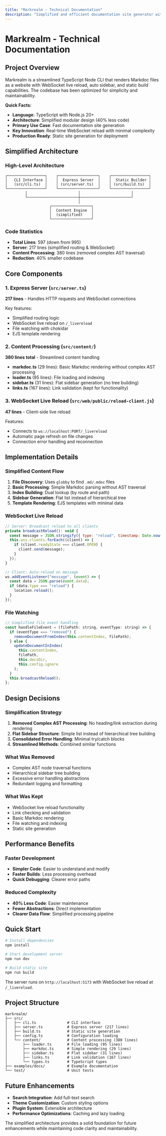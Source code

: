 ```yaml
---
title: "Markrealm - Technical Documentation"
description: "Simplified and efficient documentation site generator with WebSocket live reload"
---
```


# Markrealm - Technical Documentation

## Project Overview

Markrealm is a streamlined TypeScript Node CLI that renders Markdoc files as a website with WebSocket live reload, auto sidebar, and static build capabilities. The codebase has been optimized for simplicity and maintainability.

**Quick Facts:**

- **Language**: TypeScript with Node.js 20+
- **Architecture**: Simplified modular design (40% less code)
- **Primary Use Case**: Fast documentation site generation
- **Key Innovation**: Real-time WebSocket reload with minimal complexity
- **Production Ready**: Static site generation for deployment

## Simplified Architecture

### High-Level Architecture

```
┌─────────────────┐    ┌──────────────────┐    ┌─────────────────┐
│   CLI Interface │    │  Express Server  │    │  Static Builder │
│   (src/cli.ts)  │    │ (src/server.ts)  │    │ (src/build.ts)  │
└─────────────────┘    └──────────────────┘    └─────────────────┘
         │                       │                       │
         └───────────────────────┼───────────────────────┘
                                 │
                    ┌──────────────────┐
                    │  Content Engine  │
                    │  (simplified)    │
                    └──────────────────┘
```

### Code Statistics

- **Total Lines**: 597 (down from 995)
- **Server**: 217 lines (simplified routing & WebSocket)
- **Content Processing**: 380 lines (removed complex AST traversal)
- **Reduction**: 40% smaller codebase

## Core Components

### 1. Express Server (`src/server.ts`)

**217 lines** - Handles HTTP requests and WebSocket connections

Key features:

- Simplified routing logic
- WebSocket live reload on `/_livereload`
- File watching with chokidar
- EJS template rendering

### 2. Content Processing (`src/content/`)

**380 lines total** - Streamlined content handling

- **markdoc.ts** (29 lines): Basic Markdoc rendering without complex AST processing
- **loader.ts** (95 lines): File loading and indexing
- **sidebar.ts** (31 lines): Flat sidebar generation (no tree building)
- **links.ts** (167 lines): Link validation (kept for functionality)

### 3. WebSocket Live Reload (`src/web/public/reload-client.js`)

**47 lines** - Client-side live reload

Features:

- Connects to `ws://localhost:PORT/_livereload`
- Automatic page refresh on file changes
- Connection error handling and reconnection

## Implementation Details

### Simplified Content Flow

1. **File Discovery**: Uses `globby` to find `.md/.mdoc` files
2. **Basic Processing**: Simple Markdoc parsing without AST traversal
3. **Index Building**: Dual lookup (by route and path)
4. **Sidebar Generation**: Flat list instead of hierarchical tree
5. **Template Rendering**: EJS templates with minimal data

### WebSocket Live Reload

```javascript
// Server: Broadcast reload to all clients
private broadcastReload(): void {
  const message = JSON.stringify({ type: "reload", timestamp: Date.now() });
  this.wss.clients.forEach((client) => {
    if (client.readyState === client.OPEN) {
      client.send(message);
    }
  });
}

// Client: Auto-reload on message
ws.addEventListener("message", (event) => {
  const data = JSON.parse(event.data);
  if (data.type === "reload") {
    location.reload();
  }
});
```

### File Watching

```javascript
// Simplified file event handling
const handleFileEvent = (filePath: string, eventType: string) => {
  if (eventType === "removed") {
    removeDocumentFromIndex(this.contentIndex, filePath);
  } else {
    updateDocumentInIndex(
      this.contentIndex,
      filePath,
      this.docsDir,
      this.config.ignore
    );
  }
  this.broadcastReload();
};
```

## Design Decisions

### Simplification Strategy

1. **Removed Complex AST Processing**: No heading/link extraction during rendering
2. **Flat Sidebar Structure**: Simple list instead of hierarchical tree building
3. **Consolidated Error Handling**: Minimal try/catch blocks
4. **Streamlined Methods**: Combined similar functions

### What Was Removed

- Complex AST node traversal functions
- Hierarchical sidebar tree building
- Excessive error handling abstractions
- Redundant logging and formatting

### What Was Kept

- WebSocket live reload functionality
- Link checking and validation
- Basic Markdoc rendering
- File watching and indexing
- Static site generation

## Performance Benefits

### Faster Development

- **Simpler Code**: Easier to understand and modify
- **Faster Builds**: Less processing overhead
- **Quick Debugging**: Clearer error paths

### Reduced Complexity

- **40% Less Code**: Easier maintenance
- **Fewer Abstractions**: Direct implementation
- **Clearer Data Flow**: Simplified processing pipeline

## Quick Start

```bash
# Install dependencies
npm install

# Start development server
npm run dev

# Build static site
npm run build
```

The server runs on `http://localhost:5173` with WebSocket live reload at `/_livereload`.

## Project Structure

```
markrealm/
├── src/
│   ├── cli.ts              # CLI interface
│   ├── server.ts           # Express server (217 lines)
│   ├── build.ts            # Static site generation
│   ├── config.ts           # Configuration loading
│   └── content/            # Content processing (380 lines)
│       ├── loader.ts       # File loading (95 lines)
│       ├── markdoc.ts      # Simple rendering (29 lines)
│       ├── sidebar.ts      # Flat sidebar (31 lines)
│       ├── links.ts        # Link validation (167 lines)
│       └── types.ts        # TypeScript types
├── examples/docs/          # Example documentation
└── test/                   # Unit tests
```

## Future Enhancements

- **Search Integration**: Add full-text search
- **Theme Customization**: Custom styling options
- **Plugin System**: Extensible architecture
- **Performance Optimizations**: Caching and lazy loading

The simplified architecture provides a solid foundation for future enhancements while maintaining code clarity and maintainability.
